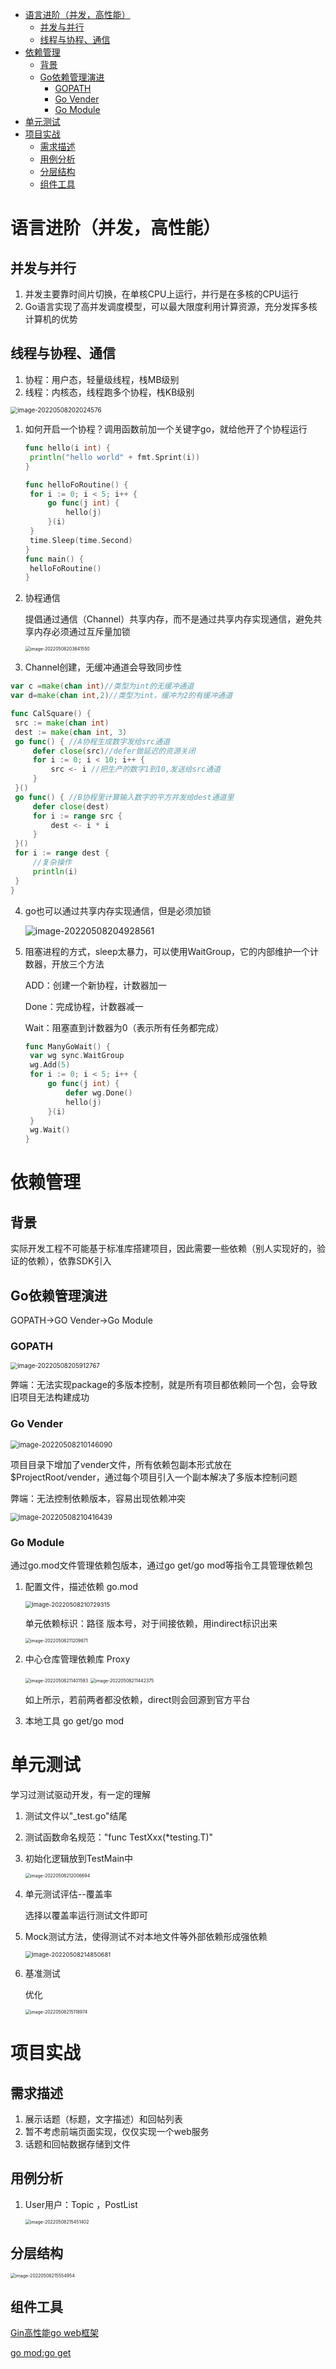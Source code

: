* [语言进阶（并发，高性能）](#语言进阶并发高性能)
  * [并发与并行](#并发与并行)
  * [线程与协程、通信](#线程与协程通信)
* [依赖管理](#依赖管理)
  * [背景](#背景)
  * [Go依赖管理演进](#go依赖管理演进)
    * [GOPATH](#gopath)
    * [Go Vender](#go-vender)
    * [Go Module](#go-module)
* [单元测试](#单元测试)
* [项目实战](#项目实战)
  * [需求描述](#需求描述)
  * [用例分析](#用例分析)
  * [分层结构](#分层结构)
  * [组件工具](#组件工具)



# 语言进阶（并发，高性能）

## 并发与并行

1. 并发主要靠时间片切换，在单核CPU上运行，并行是在多核的CPU运行
2. Go语言实现了高并发调度模型，可以最大限度利用计算资源，充分发挥多核计算机的优势

## 线程与协程、通信

1. 协程：用户态，轻量级线程，栈MB级别
2. 线程：内核态，线程跑多个协程，栈KB级别

<img src="images/%E7%AC%AC%E4%BA%8C%E8%8A%82%E7%AC%94%E8%AE%B0/image-20220508202024576.png" alt="image-20220508202024576" style="zoom:70%;" />

1. 如何开启一个协程？调用函数前加一个关键字go，就给他开了个协程运行

   ```go
   func hello(i int) {
   	println("hello world" + fmt.Sprint(i))
   }
   
   func helloFoRoutine() {
   	for i := 0; i < 5; i++ {
   		go func(j int) {
   			hello(j)
   		}(i)
   	}
   	time.Sleep(time.Second)
   }
   func main() {
   	helloFoRoutine()
   }
   ```

2. 协程通信

   提倡通过通信（Channel）共享内存，而不是通过共享内存实现通信，避免共享内存必须通过互斥量加锁

   <img src="images/%E7%AC%AC%E4%BA%8C%E8%8A%82%E7%AC%94%E8%AE%B0/image-20220508203641550.png" alt="image-20220508203641550" style="zoom:50%;" />

3.  Channel创建，无缓冲通道会导致同步性

   ```go
   var c =make(chan int)//类型为int的无缓冲通道
   var d=make(chan int,2)//类型为int，缓冲为2的有缓冲通道
   ```

   ```go
   func CalSquare() {
   	src := make(chan int)
   	dest := make(chan int, 3)
   	go func() { //A协程生成数字发给src通道
   		defer close(src)//defer做延迟的资源关闭
   		for i := 0; i < 10; i++ {
   			src <- i //把生产的数字1到10,发送给src通道
   		}
   	}()
   	go func() { //B协程里计算输入数字的平方并发给dest通道里
   		defer close(dest)
   		for i := range src {
   			dest <- i * i
   		}
   	}()
   	for i := range dest {
   		//复杂操作
   		println(i)
   	}
   }
   ```

4. go也可以通过共享内存实现通信，但是必须加锁

   ![image-20220508204928561](images/%E7%AC%AC%E4%BA%8C%E8%8A%82%E7%AC%94%E8%AE%B0/image-20220508204928561.png)

5. 阻塞进程的方式，sleep太暴力，可以使用WaitGroup，它的内部维护一个计数器，开放三个方法

   ADD：创建一个新协程，计数器加一

   Done：完成协程，计数器减一

   Wait：阻塞直到计数器为0（表示所有任务都完成）

   ```go
   func ManyGoWait() {
   	var wg sync.WaitGroup
   	wg.Add(5)
   	for i := 0; i < 5; i++ {
   		go func(j int) {
   			defer wg.Done()
   			hello(j)
   		}(i)
   	}
   	wg.Wait()
   }
   ```

# 依赖管理

## 背景

实际开发工程不可能基于标准库搭建项目，因此需要一些依赖（别人实现好的，验证的依赖），依靠SDK引入

## Go依赖管理演进

GOPATH->GO Vender->Go Module

### GOPATH

<img src="images/%E7%AC%AC%E4%BA%8C%E8%8A%82%E7%AC%94%E8%AE%B0/image-20220508205912767.png" alt="image-20220508205912767" style="zoom:70%;" />

弊端：无法实现package的多版本控制，就是所有项目都依赖同一个包，会导致旧项目无法构建成功

### Go Vender

<img src="images/%E7%AC%AC%E4%BA%8C%E8%8A%82%E7%AC%94%E8%AE%B0/image-20220508210146090.png" alt="image-20220508210146090" style="zoom:80%;" />

项目目录下增加了vender文件，所有依赖包副本形式放在$ProjectRoot/vender，通过每个项目引入一个副本解决了多版本控制问题

弊端：无法控制依赖版本，容易出现依赖冲突

<img src="images/%E7%AC%AC%E4%BA%8C%E8%8A%82%E7%AC%94%E8%AE%B0/image-20220508210416439.png" alt="image-20220508210416439" style="zoom:80%;" />

### Go Module

通过go.mod文件管理依赖包版本，通过go get/go mod等指令工具管理依赖包

1. 配置文件，描述依赖       go.mod

   <img src="images/%E7%AC%AC%E4%BA%8C%E8%8A%82%E7%AC%94%E8%AE%B0/image-20220508210729315.png" alt="image-20220508210729315" style="zoom:67%;" />

   单元依赖标识：路径 版本号，对于间接依赖，用indirect标识出来

   <img src="images/%E7%AC%AC%E4%BA%8C%E8%8A%82%E7%AC%94%E8%AE%B0/image-20220508211209871.png" alt="image-20220508211209871" style="zoom:50%;" />

2. 中心仓库管理依赖库       Proxy

   <img src="images/%E7%AC%AC%E4%BA%8C%E8%8A%82%E7%AC%94%E8%AE%B0/image-20220508211401593.png" alt="image-20220508211401593" style="zoom:50%;" />

   <img src="images/%E7%AC%AC%E4%BA%8C%E8%8A%82%E7%AC%94%E8%AE%B0/image-20220508211442375.png" alt="image-20220508211442375" style="zoom:50%;" />

   如上所示，若前两者都没依赖，direct则会回源到官方平台

3. 本地工具                          go get/go mod

# 单元测试

学习过测试驱动开发，有一定的理解

1. 测试文件以"_test.go"结尾

2. 测试函数命名规范："func TestXxx(*testing.T)"

3. 初始化逻辑放到TestMain中

   <img src="images/%E7%AC%AC%E4%BA%8C%E8%8A%82%E7%AC%94%E8%AE%B0/image-20220508212006694.png" alt="image-20220508212006694" style="zoom:50%;" />

4. 单元测试评估--覆盖率

   选择以覆盖率运行测试文件即可

5. Mock测试方法，使得测试不对本地文件等外部依赖形成强依赖

   <img src="images/%E7%AC%AC%E4%BA%8C%E8%8A%82%E7%AC%94%E8%AE%B0/image-20220508214850681.png" alt="image-20220508214850681" style="zoom:67%;" />

6. 基准测试

   优化

   <img src="images/%E7%AC%AC%E4%BA%8C%E8%8A%82%E7%AC%94%E8%AE%B0/image-20220508215118974.png" alt="image-20220508215118974" style="zoom:50%;" />

# 项目实战

## 需求描述

1. 展示话题（标题，文字描述）和回帖列表
2. 暂不考虑前端页面实现，仅仅实现一个web服务
3. 话题和回帖数据存储到文件

## 用例分析

1. User用户：Topic ，PostList

   <img src="images/%E7%AC%AC%E4%BA%8C%E8%8A%82%E7%AC%94%E8%AE%B0/image-20220508215451402.png" alt="image-20220508215451402" style="zoom:50%;" />

## 分层结构

<img src="images/%E7%AC%AC%E4%BA%8C%E8%8A%82%E7%AC%94%E8%AE%B0/image-20220508215554954.png" alt="image-20220508215554954" style="zoom:50%;" />

## 组件工具

[Gin高性能go web框架](https://github.com/gin-gonic/gin#installation)

[go mod:go get](gopkg.in/gin-gonic/gin.v1@v1.3.0) 


